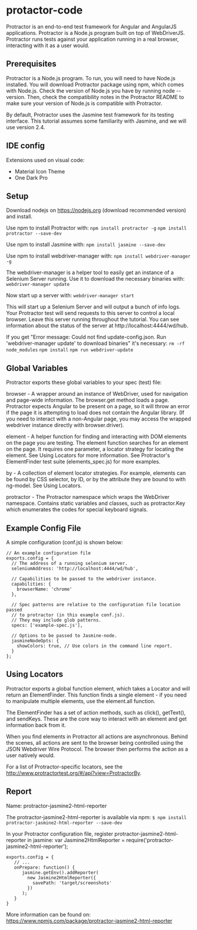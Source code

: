 # protactor-code
Protractor is an end-to-end test framework for Angular and AngularJS applications. Protractor is a Node.js program built on top of WebDriverJS. Protractor runs tests against your application running in a real browser, interacting with it as a user would.

## Prerequisites
Protractor is a Node.js program. To run, you will need to have Node.js installed. You will download Protractor package using npm, which comes with Node.js. Check the version of Node.js you have by running node --version. Then, check the compatibility notes in the Protractor README to make sure your version of Node.js is compatible with Protractor.

By default, Protractor uses the Jasmine test framework for its testing interface. This tutorial assumes some familiarity with Jasmine, and we will use version 2.4.

## IDE config
Extensions used on visual code:
- Material Icon Theme
- One Dark Pro

## Setup 
Download nodejs on https://nodejs.org (download recommended version) and install.

Use npm to install Protractor with:
```npm install protractor -g```
```npm install protractor --save-dev```

Use npm to install Jasmine with:
```npm install jasmine --save-dev```

Use npm to install webdriver-manager with:
```npm install webdriver-manager -g```

The webdriver-manager is a helper tool to easily get an instance of a Selenium Server running. Use it to download the necessary binaries with:
```webdriver-manager update```

Now start up a server with:
```webdriver-manager start```

This will start up a Selenium Server and will output a bunch of info logs. Your Protractor test will send requests to this server to control a local browser. Leave this server running throughout the tutorial. You can see information about the status of the server at http://localhost:4444/wd/hub.


If you get "Error message: Could not find update-config.json. Run 'webdriver-manager update' to download binaries" it's necessary:
```rm -rf node_modules```
```npm install```
```npm run webdriver-update```

## Global Variables
Protractor exports these global variables to your spec (test) file:

browser - A wrapper around an instance of WebDriver, used for navigation and page-wide information. The browser.get method loads a page. Protractor expects Angular to be present on a page, so it will throw an error if the page it is attempting to load does not contain the Angular library. (If you need to interact with a non-Angular page, you may access the wrapped webdriver instance directly with browser.driver).

element - A helper function for finding and interacting with DOM elements on the page you are testing. The element function searches for an element on the page. It requires one parameter, a locator strategy for locating the element. See Using Locators for more information. See Protractor's ElementFinder test suite (elements_spec.js) for more examples.

by - A collection of element locator strategies. For example, elements can be found by CSS selector, by ID, or by the attribute they are bound to with ng-model. See Using Locators.

protractor - The Protractor namespace which wraps the WebDriver namespace. Contains static variables and classes, such as protractor.Key which enumerates the codes for special keyboard signals.

## Example Config File
A simple configuration (conf.js) is shown below:
```
// An example configuration file
exports.config = {
  // The address of a running selenium server.
  seleniumAddress: 'http://localhost:4444/wd/hub',

  // Capabilities to be passed to the webdriver instance.
  capabilities: {
    browserName: 'chrome'
  },

  // Spec patterns are relative to the configuration file location passed
  // to protractor (in this example conf.js).
  // They may include glob patterns.
  specs: ['example-spec.js'],

  // Options to be passed to Jasmine-node.
  jasmineNodeOpts: {
    showColors: true, // Use colors in the command line report.
  }
};
```
## Using Locators
Protractor exports a global function element, which takes a Locator and will return an ElementFinder. This function finds a single element - if you need to manipulate multiple elements, use the element.all function.

The ElementFinder has a set of action methods, such as click(), getText(), and sendKeys. These are the core way to interact with an element and get information back from it.

When you find elements in Protractor all actions are asynchronous. Behind the scenes, all actions are sent to the browser being controlled using the JSON Webdriver Wire Protocol. The browser then performs the action as a user natively would.

For a list of Protractor-specific locators, see the http://www.protractortest.org/#/api?view=ProtractorBy.

## Report
Name: protractor-jasmine2-html-reporter

The protractor-jasmine2-html-reporter is available via npm:
```$ npm install protractor-jasmine2-html-reporter --save-dev```

In your Protractor configuration file, register protractor-jasmine2-html-reporter in jasmine:
var Jasmine2HtmlReporter = require('protractor-jasmine2-html-reporter');
```
exports.config = {
   // ...
   onPrepare: function() {
      jasmine.getEnv().addReporter(
        new Jasmine2HtmlReporter({
          savePath: 'target/screenshots'
        })
      );
   }
}
```

More information can be found on: https://www.npmjs.com/package/protractor-jasmine2-html-reporter
